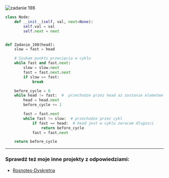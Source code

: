 <picture>
  <source srcset="../../srt/zbior_zadan/198.png" media="(prefers-color-scheme: light)">
  <source srcset="../../srt/zbior_zadan/black_198.png" media="(prefers-color-scheme: dark)">
  <img src="../../srt/zbior_zadan/black_198.png" alt="zadanie 198">
</picture>

```python
class Node:
    def __init__(self, val, next=None):
        self.val = val
        self.next = next


def Zadanie_198(head):
    slow = fast = head

    # Szukam punktu przecięcia w cyklu
    while fast and fast.next:
        slow = slow.next
        fast = fast.next.next
        if slow == fast:
            break

    before_cycle = 0
    while head != fast:  #  przechodze przez head az zostanie elemetem cyklu
        head = head.next
        before_cycle += 1

        fast = fast.next
        while fast != slow:  # przechodze przez cykl
            if fast == head:  # head jest w cyklu zwracam dlugosci
                return before_cycle
            fast = fast.next

    return before_cycle
```

---
### Sprawdź też moje inne projekty z odpowiedziami:
- [Rosnotes-Dyskretna](https://github.com/kamilGie/Rosnotes-Dyskretna)
